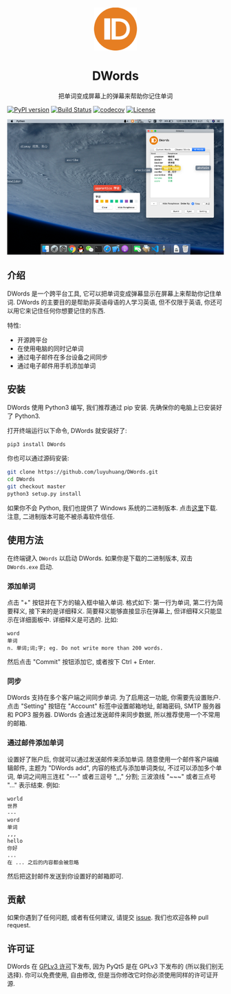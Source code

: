 <p align="center"><img src="logo.svg" alt="logo" width="100"></p>
<h1 align="center">DWords</h1>
<p align="center">把单词变成屏幕上的弹幕来帮助你记住单词</p>

[![PyPI version](https://img.shields.io/pypi/v/DWords.svg)](https://pypi.org/project/DWords/)
[![Build Status](https://api.travis-ci.org/luyuhuang/DWords.svg?branch=dev)](https://travis-ci.org/luyuhuang/DWords)
[![codecov](https://codecov.io/gh/luyuhuang/DWords/branch/dev/graph/badge.svg)](https://codecov.io/gh/luyuhuang/DWords)
[![License](https://img.shields.io/github/license/luyuhuang/DWords)](https://github.com/luyuhuang/DWords/blob/dev/LICENSE)

![Screenshot](screenshot.png)

## 介绍

DWords 是一个跨平台工具, 它可以把单词变成弹幕显示在屏幕上来帮助你记住单词. DWords 的主要目的是帮助非英语母语的人学习英语, 但不仅限于英语, 你还可以用它来记住任何你想要记住的东西.

特性:

- 开源跨平台
- 在使用电脑的同时记单词
- 通过电子邮件在多台设备之间同步
- 通过电子邮件用手机添加单词

## 安装

DWords 使用 Python3 编写, 我们推荐通过 pip 安装. 先确保你的电脑上已安装好了 Python3.

打开终端运行以下命令, DWords 就安装好了:

```sh
pip3 install DWords
```

你也可以通过源码安装:

```sh
git clone https://github.com/luyuhuang/DWords.git
cd DWords
git checkout master
python3 setup.py install
```

如果你不会 Python, 我们也提供了 Windows 系统的二进制版本. 点击[这里](https://github.com/luyuhuang/DWords/releases)下载. 注意, 二进制版本可能不被杀毒软件信任.

## 使用方法

在终端键入 `DWords` 以启动 DWords. 如果你是下载的二进制版本, 双击 `DWords.exe` 启动.

### 添加单词

点击 "+" 按钮并在下方的输入框中输入单词. 格式如下: 第一行为单词, 第二行为简要释义, 接下来的是详细释义. 简要释义能够直接显示在弹幕上, 但详细释义只能显示在详细面板中. 详细释义是可选的. 比如:

```
word
单词
n. 单词;词;字; eg. Do not write more than 200 words.
```

然后点击 "Commit" 按钮添加它, 或者按下 Ctrl + Enter.

### 同步

DWords 支持在多个客户端之间同步单词. 为了启用这一功能, 你需要先设置账户. 点击 "Setting" 按钮在 "Account" 标签中设置邮箱地址, 邮箱密码, SMTP 服务器和 POP3 服务器. DWords 会通过发送邮件来同步数据, 所以推荐使用一个不常用的邮箱.

### 通过邮件添加单词

设置好了账户后, 你就可以通过发送邮件来添加单词. 随意使用一个邮件客户端编辑邮件, 主题为 "DWords add", 内容的格式与添加单词类似, 不过可以添加多个单词, 单词之间用三连杠 "---" 或者三逗号 ",,," 分割; 三波浪线 "~~~" 或者三点号 "..." 表示结束. 例如:

```
world
世界
---
word
单词
,,,
hello
你好
...
在 ... 之后的内容都会被忽略
```

然后把这封邮件发送到你设置好的邮箱即可.

## 贡献

如果你遇到了任何问题, 或者有任何建议, 请提交 [issue](https://github.com/luyuhuang/DWords/issues). 我们也欢迎各种 pull request.

## 许可证

DWords 在 [GPLv3 许可](https://github.com/luyuhuang/DWords/blob/dev/LICENSE)下发布, 因为 PyQt5 是在 GPLv3 下发布的 (所以我们别无选择). 你可以免费使用, 自由修改, 但是当你修改它时你必须使用同样的许可证开源.
